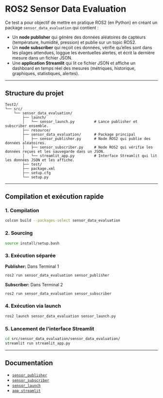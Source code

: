 # ROS2 Sensor Data Evaluation

Ce test a pour objectif de mettre en pratique ROS2 (en Python) en créant un package `sensor_data_evaluation` qui contient :
- Un **node publisher** qui génère des données aléatoires de capteurs (température, humidité, pression) et publie sur un topic ROS2.
- Un **node subscriber** qui reçoit ces données, vérifie qu’elles sont dans les plages attendues, loggue les éventuelles alertes, et écrit la dernière mesure dans un fichier JSON.
- Une **application Streamlit** qui lit ce fichier JSON et affiche un dashboard en temps réel des mesures (métriques, historique, graphiques, statistiques, alertes).

---

## Structure du projet

```
Test2/
└── src/
    └── sensor_data_evaluation/
        ├── launch/
        │   └── sensor_launch.py         # Lance publisher et subscriber ensemble.
        ├── resource/
        ├── sensor_data_evaluation/      # Package principal
        │   ├── sensor_publisher.py      # Node ROS2 qui publie des données aléatoires.
        │   ├── sensor_subscriber.py     # Node ROS2 qui vérifie les données reçues et les sauvegarde dans un JSON.
        │   └── streamlit_app.py         # Interface Streamlit qui lit les données JSON et les affiche.
        ├── test/
        ├── package.xml
        ├── setup.cfg
        └── setup.py
```
---

## Compilation et exécution rapide

### 1. Compilation
```bash
colcon build --packages-select sensor_data_evaluation
```

### 2. Sourcing
```bash
source install/setup.bash
```

### 3. Exécution séparée
**Publisher:** Dans Terminal 1
```bash
ros2 run sensor_data_evaluation sensor_publisher
```
**Subscriber:** Dans Terminal 2
```bash
ros2 run sensor_data_evaluation sensor_subscriber
```

### 4. Exécution via launch
```bash
ros2 launch sensor_data_evaluation sensor_launch.py
```

### 5. Lancement de l'interface Streamlit
```bash
cd src/sensor_data_evaluation/sensor_data_evaluation/
streamlit run streamlit_app.py
```

---

## Documentation

- [`sensor_publisher`](readme_P.md)
- [`sensor_subscriber`](readme_S.md)
- [`sensor_launch`](readme_launch.md)
- [`app streamlit`](readme_st.md)

